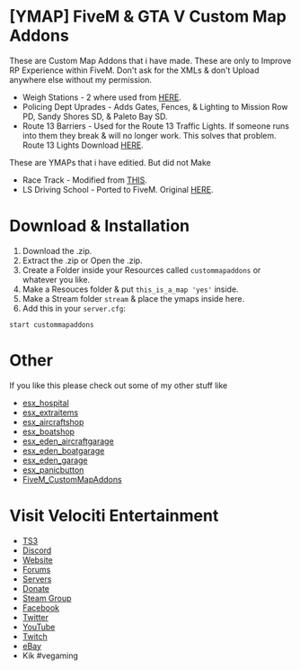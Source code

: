 # [YMAP] FiveM & GTA V Custom Map Addons
These are Custom Map Addons that i have made. These are only to Improve RP Experience within FiveM. Don't ask for the XMLs & don't Upload anywhere else without my permission.
* Weigh Stations - 2 where used from [HERE](https://www.gta5-mods.com/maps/weigh-station-officerdeyoung).
* Policing Dept Uprades - Adds Gates, Fences, & Lighting to Mission Row PD, Sandy Shores SD, & Paleto Bay SD.
* Route 13 Barriers - Used for the Route 13 Traffic Lights. If someone runs into them they break & will no longer work. This solves that problem. Route 13 Lights Download [HERE](https://forum.fivem.net/t/release-faxes-map-collection-ymap-update-31-jan/73469).

These are YMAPs that i have editied. But did not Make
* Race Track - Modified from [THIS](https://www.gta5-mods.com/maps/casino-racetrack-map-editor).
* LS Driving School - Ported to FiveM. Original [HERE](https://www.gta5-mods.com/maps/driving-school-v).

# Download & Installation
1) Download the .zip.
2) Extract the .zip or Open the .zip.
3) Create a Folder inside your Resources called `custommapaddons` or whatever you like.
4) Make a Resouces folder & put `this_is_a_map 'yes'` inside.
5) Make a Stream folder `stream` & place the ymaps inside here.
6) Add this in your `server.cfg`:

```
start custommapaddons
```

# Other
If you like this please check out some of my other stuff like
* [esx_hospital](https://github.com/HumanTree92/esx_hospital)
* [esx_extraitems](https://github.com/HumanTree92/esx_extraitems)
* [esx_aircraftshop](https://github.com/HumanTree92/esx_aircraftshop)
* [esx_boatshop](https://github.com/HumanTree92/esx_boatshop)
* [esx_eden_aircraftgarage](https://github.com/HumanTree92/esx_eden_aircraftgarage)
* [esx_eden_boatgarage](https://github.com/HumanTree92/esx_eden_boatgarage)
* [esx_eden_garage](https://github.com/HumanTree92/esx_eden_garage)
* [esx_panicbutton](https://github.com/HumanTree92/esx_panicbutton)
* [FiveM_CustomMapAddons](https://github.com/HumanTree92/FiveM_CustomMapAddons)

# Visit Velociti Entertainment
* [TS3](http://www.velocitientertainment.com/ts3/)
* [Discord](https://discord.gg/azEY2kU)
* [Website](www.velocitientertainment.com/)
* [Forums](www.velocitientertainment.com/forum)
* [Servers](www.velocitientertainment.com/servers/)
* [Donate](http://www.velocitientertainment.com/donations/)
* [Steam Group](http://steamcommunity.com/groups/velocitientertainment)
* [Facebook](www.facebook.com/VelocitiEntertainment)
* [Twitter](www.twitter.com/VelocitiEnt)
* [YouTube](www.youtube.com/user/HumanTree92)
* [Twitch](www.twitch.tv/humantree92)
* [eBay](www.ebay.com/usr/humantree92)
* Kik #vegaming
